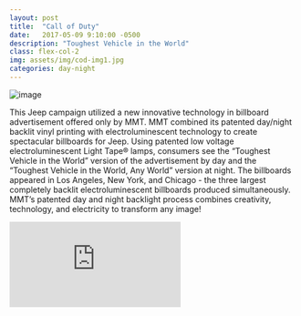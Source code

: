 ```yaml
---
layout: post
title:  "Call of Duty"
date:   2017-05-09 9:10:00 -0500
description: "Toughest Vehicle in the World"
class: flex-col-2
img: assets/img/cod-img1.jpg
categories: day-night
---
```

![image](../../assets/img/cod-hero.jpg "some image")

<span>T</span>his Jeep campaign utilized a new innovative technology in billboard advertisement offered only by MMT. MMT combined its patented day/night backlit vinyl printing with electroluminescent technology to create spectacular billboards for Jeep. Using patented low voltage electroluminescent Light Tape® lamps, consumers see the “Toughest Vehicle in the World” version of the advertisement by day and the “Toughest Vehicle in the World, Any World” version at night. The billboards appeared in Los Angeles, New York, and Chicago - the three largest completely backlit electroluminescent billboards produced simultaneously. MMT’s patented day and night backlight process combines creativity, technology, and electricity to transform any image!

<div class="post--video-container">
  <iframe src="https://www.youtube.com/embed/4D2rVwCaS5c?rel=0&amp;showinfo=0" frameborder="0" allowfullscreen></iframe>
</div>
